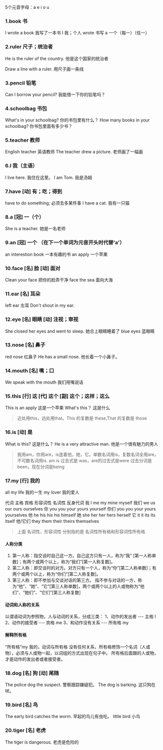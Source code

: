 5个元音字母：a  e  i  o  u
### 1.book 书
I wrote a book  我写了一本书
I 我；个人
wrote 书写
a 一个（每一）（任一）
### 2.ruler  尺子；统治者
He is the ruler of the country.  他是这个国家的统治者

Draw a line with a ruler. 用尺子画一条线

### 3.pencil  铅笔
Can I borrow your pencil?  我能借一下你的铅笔吗？

### 4.schoolbag 书包
What's in your schoolbag?  你的书包里有什么？
How many books in your schoolbag? 你书包里面有多少书？

### 5.teacher 教师
English teacher  英语教师
The teacher drew a picture. 老师画了一幅画

### 6.I 我（主语）
I live here.  我住在这里。
I am Tom. 我是汤姆

### 7.have [动] 有；吃；得到
have to do something; 必须去多某件事
I have a cat. 我有一只猫

### 8.a [冠] 一（个）
She is a teacher. 她是一名老师

### 9.an [冠] 一个 （在下一个单词为元音开头时代替'a'）
an interestion book  一本有趣的书
an apply  一个苹果

### 10.face [名] 脸  [动]  面对
Clean your face   把你的脸弄干净
face the sea  面向大海

### 11.ear [名] 耳朵
left ear 左耳
Don't shout in my ear.

### 12.eye [名] 眼睛  [动] 注视；审视
She closed her eyes and went to sleep.  她合上眼睛睡着了
blue eyes 蓝眼睛

### 13.nose [名] 鼻子
red nose 红鼻子
He has a small nose.  他长着一个小鼻子。

### 14.mouth [名] 嘴；口
We speak with the mouth  我们用嘴说话

### 15.this [行] 这 [代] 这个  [副] 这个；这样；这么
This is an apply  这是一个苹果
What's this？  这是什么
> 近处用this，远处用that。This 的复数是 these,That 的复数是 those

### 16.is [动] 是
What is this? 这是什么？
He is a very attractive man.  他是一个很有魅力的男人
> 我用am，你用are，is连着他，她，它。单数名词用is，复数名词全用are，不可数名词用is.
> am is 过去式是 was，are的过去式是were
> 过去分词是been，现在分词是being

### 17.my [行] 我的
all my life 我的一生
my lover 我的爱人

代词   主格  宾格  形容词性  名词性  反身代词
我     I     me    my    mine   myself 
我们   we    us    our   ours   ourselves
你    you    you   your  yours  yourself
你们   you   you   your  yours   yourselves
他    he     his   his   his    himself
她    she    her   her   hers   herself
它    it     it    its   its    itself
他/它们 they them their theirs themselves

> 上面 名词性、形容词性 分别指的是  名词性所有格和形容词性所有格
#### 人称分类
1. 第一人称：指交谈时自己这一方。自己这方只有一人，称为“我” [第一人称单数]；有两个或两个以上，称为“我们”[第一人称复数]。
2. 第二人称：即交谈时的对方。对方只有一个人，称为“你”[第二人称单数]；有两个或两个以上，称为“你们”[第二人称复数]。
3. 第三人称：即不参加与交谈对话的第三方。 指不参与对话的一方，称为“他”、“她”、“它”[第三人称单数]，两个或两个以上的人或物称为“他们”、“她们”、“它们”[第三人称复数]
#### 动词和人称的关系
以谓语动词为参照物，人与动词的关系，分成三类：
1、动作的发出者 --- 主格 I
2、动作的接受者 --- 宾格 me
3、和动作没有关系 --- 所有格 my
#### 解释所有格
“所有格”my 我的，动词与所有格 没有任何关系，所有格修饰一个名词（人或物），必须与人或物一起，以词组的方式出现在句子中。
所有格后面跟的人或物，才是动作的发出者或者接受者。

### 18.dog [名] 狗  [动] 尾随
The police dog the suspect. 警察跟踪嫌疑犯。
The dog is barking. 这只狗在吠。

### 19.bird [名] 鸟
The early bird catches the worm.  早起的鸟儿有虫吃。
little bird 小鸟

### 20.tiger [名] 老虎
The tiger is dangerous.  老虎是危险的
